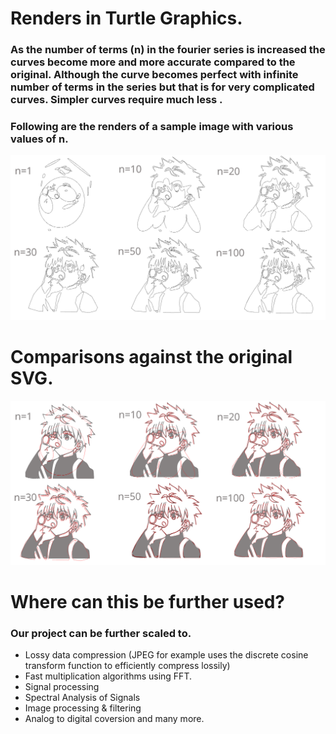 # Renders in Turtle Graphics.
### As the number of terms (n) in the fourier series is increased the curves become more and more accurate compared to the original. Although the curve becomes perfect with infinite number of terms in the series but that is for very complicated curves. Simpler curves require much less .
### Following are the renders of a sample image with various values of n.
<img src = "renders/all_renders.png">

# Comparisons against the original SVG.

<img src = "renders/comparisons.png">

# Where can this be further used?

### Our project can  be further scaled to.
- Lossy data compression (JPEG for example uses the discrete cosine transform function to efficiently compress lossily)
- Fast multiplication algorithms using FFT.
- Signal processing
- Spectral Analysis of Signals
- Image processing & filtering  
- Analog to digital coversion 
and many more.
